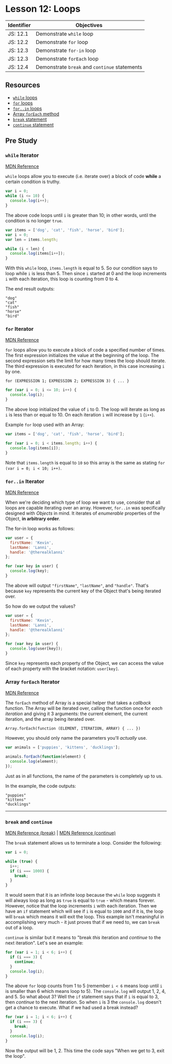# Lesson 12: Loops

Identifier   | Objectives
-------------|------------
JS: 12.1     | Demonstrate `while` loop
JS: 12.2     | Demonstrate `for` loop
JS: 12.3     | Demonstrate `for-in` loop
JS: 12.3     | Demonstrate `forEach` loop
JS: 12.4     | Demonstrate `break` and `continue` statements

## Resources

- [`while` loops][while]
- [`for` loops][for]
- [`for..in` loops][forin]
- [Array `forEach` method][forEach]
- [`break` statement][break]
- [`continue` statement][continue]

## Pre Study

### `while` Iterator

[MDN Reference][while]

`while` loops allow you to execute (i.e. iterate over) a block of code **while** a certain condition is truthy.

```js
var i = 0;
while (i <= 10) {
  console.log(i++);
}
```

The above code loops until `i` is greater than 10; in other words, until the condition is no longer `true`.

```js
var items = ['dog', 'cat', 'fish', 'horse', 'bird'];
var i = 0;
var len = items.length;

while (i < len) {
  console.log(items[i++]);
}
```

With this `while` loop, `items.length` is equal to 5. So our condition says to loop while `i` is less than 5. Then since `i` started at 0 and the loop increments `i` with each iteration, this loop is counting from 0 to 4.

The end result outputs:

```
"dog"
"cat"
"fish"
"horse"
"bird"
```

### `for` Iterator

[MDN Reference][for]

`for` loops allow you to execute a block of code a specified number of times. The first expression initializes the value at the beginning of the loop. The second expression sets the limit for how many times the loop should iterate. The third expression is executed for each iteration, in this case increasing `i` by one.

`for (EXPRESSION 1; EXPRESSION 2; EXPRESSION 3) { ... }`

```js
for (var i = 0; i <= 10; i++) {
  console.log(i);
}
```

The above loop initialized the value of `i` to 0. The loop will iterate as long as `i` is less than or equal to 10. On each iteration `i` will increase by `1` (`i++`).

Example `for` loop used with an Array:

```js
var items = ['dog', 'cat', 'fish', 'horse', 'bird'];

for (var i = 0; i < items.length; i++) {
  console.log(items[i]);
}
```

Note that `items.length` is equal to `10` so this array is the same as stating `for (var i = 0; i < 10; i++)`.


### `for..in` Iterator

[MDN Reference][forin]

When we're deciding which type of loop we want to use, consider that all loops are capable iterating over an array. However, `for..in` was specifically designed with *Objects* in mind. It iterates of *enumerable* properties of the Object, **in arbitrary order**.

The for-in loop works as follows:

```js
var user = {
  firstName: 'Kevin',
  lastName: 'Lanni',
  handle: '@therealklanni'
};

for (var key in user) {
  console.log(key);
}
```

The above will output `"firstName"`, `"lastName"`, and `"handle"`. That's because `key` represents the current key of the Object that's being iterated over.

So how do we output the values?

```js
var user = {
  firstName: 'Kevin',
  lastName: 'Lanni',
  handle: '@therealklanni'
};

for (var key in user) {
  console.log(user[key]);
}
```

Since `key` represents each property of the Object, we can access the value of each property with the bracket notation: `user[key]`.

### Array `forEach` Iterator

[MDN Reference][forEach]

The `forEach` method of Array is a special helper that takes a *callback* function. The Array will be iterated over, calling the function once for *each iteration* and giving it 3 arguments: the current element, the current iteration, and the array being iterated over.

`Array.forEach(function (ELEMENT, ITERATION, ARRAY) { ... })`

However, you should only name the parameters you'll *actually* use.

```js
var animals = ['puppies', 'kittens', 'ducklings'];

animals.forEach(function(element) {
  console.log(element);
});
```

Just as in all functions, the name of the parameters is completely up to us.

In the example, the code outputs:

```
"puppies"
"kittens"
"ducklings"
```

---

### `break` and `continue`

[MDN Reference (break)][break] |
[MDN Reference (continue)][break]

The `break` statement allows us to terminate a loop. Consider the following:

```js
var i = 0;

while (true) {
  i++;
  if (i === 1000) {
    break;
  }
}
```

It would seem that it is an infinite loop because the `while` loop suggests it will always loop as long as `true` is equal to `true` - which means forever. However, notice that the loop increments `i` with each iteration. Then we have an `if` statement which will see if `i` is equal to `1000` and if it is, the loop will `break` which means it will exit the loop. This example isn't meaningful in accomplishing very much - it just proves that if we need to, we can `break` out of a loop.

`continue` is similar but it means to "break *this* iteration and *continue* to the next iteration". Let's see an example:

```js
for (var i = 1; i < 6; i++) {
  if (i === 3) {
    continue;
  }
  console.log(i);
}
```

The above `for` loop counts from 1 to 5 (remember `i < 6` means loop until `i` is smaller than 6 which means loop to 5). The `console.log` will output 1, 2, 4, and 5. So what about 3? Well the `if` statement says that if `i` is equal to 3, then *continue* to the next iteration. So when `i` is 3 the `console.log` doesn't get a chance to execute. What if we had used a break instead?

```js
for (var i = 1; i < 6; i++) {
  if (i === 3) {
    break;
  }
  console.log(i);
}
```

Now the output will be 1, 2. This time the code says "When we get to 3, exit the loop".

[while]: https://developer.mozilla.org/en-US/docs/Web/JavaScript/Reference/Statements/while
[for]: https://developer.mozilla.org/en-US/docs/Web/JavaScript/Reference/Statements/for
[forin]: https://developer.mozilla.org/en-US/docs/Web/JavaScript/Reference/Statements/for...in
[continue]: https://developer.mozilla.org/en-US/docs/Web/JavaScript/Reference/Statements/continue
[forEach]: https://developer.mozilla.org/en-US/docs/Web/JavaScript/Reference/Global_Objects/Array/forEach
[break]: https://developer.mozilla.org/en-US/docs/Web/JavaScript/Reference/Statements/break
